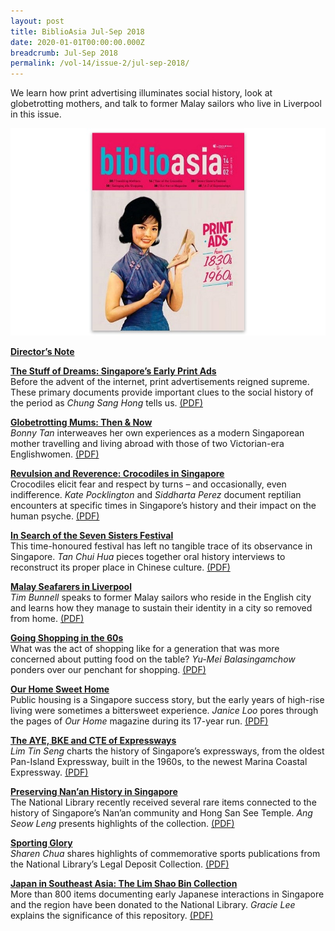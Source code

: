 ```yaml
---
layout: post
title: BiblioAsia Jul-Sep 2018
date: 2020-01-01T00:00:00.000Z
breadcrumb: Jul-Sep 2018
permalink: /vol-14/issue-2/jul-sep-2018/
---
```

We learn how print advertising illuminates social history, look at globetrotting mothers, and talk to former Malay sailors who live in Liverpool in this issue.

<img src="/images/Vol-14-issue-2/vol14_iss2.JPG">  

**[Director’s Note](/vol-14/issue-2/jul-sep-2018/drctrs-note-julsep18/)**

**[The Stuff of Dreams: Singapore’s Early Print Ads](/vol-14/issue-2/jul-sep-2018/stuff-of-dreams-sg/)** <br>
Before the advent of the internet, print advertisements reigned supreme. These primary documents provide important clues to the social history of the period as *Chung Sang Hong* tells us. [(PDF)](/files/pdf/vol-14/v14-issue2_Dreams.pdf)
 

**[Globetrotting Mums: Then & Now](/vol-14/issue-2/jul-sep-2018/globetrotting-mum-nw/)** <br>
*Bonny Tan* interweaves her own experiences as a modern Singaporean mother travelling and living abroad with those of two Victorian-era Englishwomen. [(PDF)](/files/pdf/vol-14/v14-issue2_Globetrotting.pdf)

**[Revulsion and Reverence: Crocodiles in Singapore](/vol-14/issue-2/jul-sep-2018/revulsion-n-reverenc/)** <br>
Crocodiles elicit fear and respect by turns – and occasionally, even indifference. *Kate Pocklington* and *Siddharta Perez* document reptilian encounters at specific times in Singapore’s history and their impact on the human psyche. [(PDF)](/files/pdf/vol-14/v14-issue2_Revulsion.pdf)
 
**[In Search of the Seven Sisters Festival](/vol-14/issue-2/jul-sep-2018/search-of-seven-sis/)** <br>
This time-honoured festival has left no tangible trace of its observance in Singapore. *Tan Chui Hua* pieces together oral history interviews to reconstruct its proper place in Chinese culture. [(PDF)](/files/pdf/vol-14/v14-issue2_Festival.pdf)

**[Malay Seafarers in Liverpool](/vol-14/issue-2/jul-sep-2018/malay-seafarer-in-lp/)** <br>
*Tim Bunnell* speaks to former Malay sailors who reside in the English city and learns how they manage to sustain their identity in a city so removed from home. [(PDF)](/files/pdf/vol-14/v14-issue2_Seafarers.pdf)

**[Going Shopping in the 60s](/vol-14/issue-2/jul-sep-2018/going-shopping-in60s/)** <br>
What was the act of shopping like for a generation that was more concerned about putting food on the table? *Yu-Mei Balasingamchow* ponders over our penchant for shopping. [(PDF)](/files/pdf/vol-14/v14-issue2_Shopping.pdf)

**[Our Home Sweet Home](/vol-14/issue-2/jul-sep-2018/our-home-sweet-home/)** <br>
Public housing is a Singapore success story, but the early years of high-rise living were sometimes a bittersweet experience. *Janice Loo* pores through the pages of *Our Home* magazine during its 17-year run. [(PDF)](/files/pdf/vol-14/v14-issue2_SweetHome.pdf)

**[The AYE, BKE and CTE of Expressways](/vol-14/issue-2/jul-sep-2018/aye-bke-cte-expways/)** <br>
*Lim Tin Seng* charts the history of Singapore’s expressways, from the oldest Pan-Island Expressway, built in the 1960s, to the newest Marina Coastal Expressway. [(PDF)](/files/pdf/vol-14/v14-issue2_Expressways.pdf)

**[Preserving Nan’an History in Singapore](/vol-14/issue-2/jul-sep-2018/nan-an-history-in-sg/)** <br>
The National Library recently received several rare items connected to the history of Singapore’s Nan’an community and Hong San See Temple. *Ang Seow Leng* presents highlights of the collection. [(PDF)](/files/pdf/vol-14/v14-issue2_NanAn.pdf)

**[Sporting Glory](/vol-14/issue-2/jul-sep-2018/sporting-glory/)** <br>
*Sharen Chua* shares highlights of commemorative sports publications from the National Library’s Legal Deposit Collection. [(PDF)](/files/pdf/vol-14/v14-issue2_Sporting.pdf)


**[Japan in Southeast Asia: The Lim Shao Bin Collection](/vol-14/issue-2/jul-sep-2018/japan-in-sea-lim-sbc/)** <br>
More than 800 items documenting early Japanese interactions in Singapore and the region have been donated to the National Library. *Gracie Lee* explains the significance of this repository. [(PDF)](/files/pdf/vol-14/v14-issue2_ShaoBin.pdf)